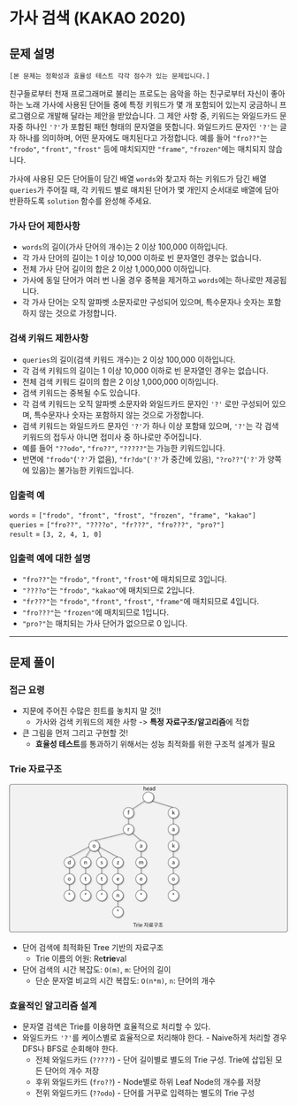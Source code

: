 # 가사 검색 (KAKAO 2020)

## 문제 설명

```
[본 문제는 정확성과 효율성 테스트 각각 점수가 있는 문제입니다.]
```

친구들로부터 천재 프로그래머로 불리는 프로도는 음악을 하는 친구로부터 자신이 좋아하는 노래 가사에 사용된 단어들 중에 특정 키워드가 몇 개 포함되어 있는지 궁금하니 프로그램으로 개발해 달라는 제안을 받았습니다.
그 제안 사항 중, 키워드는 와일드카드 문자중 하나인 `'?'`가 포함된 패턴 형태의 문자열을 뜻합니다. 와일드카드 문자인 `'?'`는 글자 하나를 의미하며, 어떤 문자에도 매치된다고 가정합니다. 예를 들어 `"fro??"`는 `"frodo"`, `"front"`, `"frost"` 등에 매치되지만 `"frame"`, `"frozen"`에는 매치되지 않습니다.

가사에 사용된 모든 단어들이 담긴 배열 `words`와 찾고자 하는 키워드가 담긴 배열 `queries`가 주어질 때, 각 키워드 별로 매치된 단어가 몇 개인지 순서대로 배열에 담아 반환하도록 `solution` 함수를 완성해 주세요.

### 가사 단어 제한사항

- `words`의 길이(가사 단어의 개수)는 2 이상 100,000 이하입니다.
- 각 가사 단어의 길이는 1 이상 10,000 이하로 빈 문자열인 경우는 없습니다.
- 전체 가사 단어 길이의 합은 2 이상 1,000,000 이하입니다.
- 가사에 동일 단어가 여러 번 나올 경우 중복을 제거하고 `words`에는 하나로만 제공됩니다.
- 각 가사 단어는 오직 알파벳 소문자로만 구성되어 있으며, 특수문자나 숫자는 포함하지 않는 것으로 가정합니다.

### 검색 키워드 제한사항

- `queries`의 길이(검색 키워드 개수)는 2 이상 100,000 이하입니다.
- 각 검색 키워드의 길이는 1 이상 10,000 이하로 빈 문자열인 경우는 없습니다.
- 전체 검색 키워드 길이의 합은 2 이상 1,000,000 이하입니다.
- 검색 키워드는 중복될 수도 있습니다.
- 각 검색 키워드는 오직 알파벳 소문자와 와일드카드 문자인 `'?'` 로만 구성되어 있으며, 특수문자나 숫자는 포함하지 않는 것으로 가정합니다.
- 검색 키워드는 와일드카드 문자인 `'?'`가 하나 이상 포함돼 있으며, `'?'`는 각 검색 키워드의 접두사 아니면 접미사 중 하나로만 주어집니다.
- 예를 들어 `"??odo"`, `"fro??"`, `"?????"`는 가능한 키워드입니다.
- 반면에 `"frodo"`(`'?'`가 없음), `"fr?do"`(`'?'`가 중간에 있음), `"?ro??"`(`'?'`가 양쪽에 있음)는 불가능한 키워드입니다.

### 입출력 예

`words` = `["frodo", "front", "frost", "frozen", "frame", "kakao"]` <br>
`queries` = `["fro??", "????o", "fr???", "fro???", "pro?"]` <br>
`result` = `[3, 2, 4, 1, 0]` <br>

### 입출력 예에 대한 설명

- `"fro??"`는 `"frodo"`, `"front"`, `"frost"`에 매치되므로 3입니다.
- `"????o"`는 `"frodo"`, `"kakao"`에 매치되므로 2입니다.
- `"fr???"`는 `"frodo"`, `"front"`, `"frost"`, `"frame"`에 매치되므로 4입니다.
- `"fro???"`는 `"frozen"`에 매치되므로 1입니다.
- `"pro?"`는 매치되는 가사 단어가 없으므로 0 입니다.

-----

## 문제 풀이

### 접근 요령

- 지문에 주어진 수많은 힌트를 놓치지 말 것!!
  - 가사와 검색 키워드의 제한 사항 -> **특정 자료구조/알고리즘**에 적합
- 큰 그림을 먼저 그리고 구현할 것!
  - **효율성 테스트**를 통과하기 위해서는 성능 최적화를 위한 구조적 설계가 필요

### Trie 자료구조

![Trie](img/1.png)

- 단어 검색에 최적화된 Tree 기반의 자료구조
  - Trie 이름의 어원: Re**trie**val
- 단어 검색의 시간 복잡도: `O(m)`, `m`: 단어의 길이
  - 단순 문자열 비교의 시간 복잡도: `O(n*m)`, `n`: 단어의 개수

### 효율적인 알고리즘 설계

- 문자열 검색은 Trie를 이용하면 효율적으로 처리할 수 있다.
- 와일드카드 `'?'`를 케이스별로 효율적으로 처리해야 한다. - Naive하게 처리할 경우 DFS나 BFS로 순회해야 한다.
  - 전체 와일드카드 (`?????`) - 단어 길이별로 별도의 Trie 구성. Trie에 삽입된 모든 단어의 개수 저장
  - 후위 와일드카드 (`fro??`) - Node별로 하위 Leaf Node의 개수를 저장
  - 전위 와일드카드 (`??odo`) - 단어를 거꾸로 입력하는 별도의 Trie 구성
